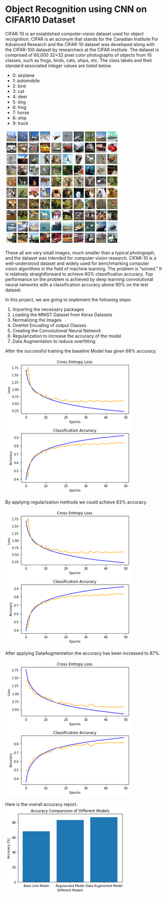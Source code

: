 # Object Recognition using CNN on CIFAR10 Dataset

CIFAR-10  is an established computer-vision dataset used for object recognition. CIFAR is an acronym that stands for the Canadian Institute For Advanced Research and the CIFAR-10 dataset was developed along with the CIFAR-100 dataset by researchers at the CIFAR institute. The dataset is comprised of 60,000 32×32 pixel color photographs of objects from 10 classes, such as frogs, birds, cats, ships, etc. The class labels and their standard associated integer values are listed below.

- 0: airplane
- 1: automobile
- 2: bird
- 3: cat
- 4: deer
- 5: dog
- 6: frog
- 7: horse
- 8: ship
- 9: truck

![cifar-10.png](/images/cifar-10.png)

These all are very small images, much smaller than a typical photograph, and the dataset was intended for computer vision research. CIFAR-10 is a well-understood dataset and widely used for benchmarking computer vision algorithms in the field of machine learning. The problem is “solved.” It is relatively straightforward to achieve 80% classification accuracy. Top performance on the problem is achieved by deep learning convolutional neural networks with a classification accuracy above 90% on the test dataset.

In this project, we are going to implement the following steps:
1. Importing the necessary packages
2. Loading the MNIST Dataset from Keras Datasets
3. Normalizing the Images
4. OneHot Encoding of output Classes
5. Creating the Convolutional Neural Network
6. Regularization to increase the accuracy of the model
7. Data Augmentation to reduce overfitting

After the successful training the baseline Model has given 68% accuracy. 

![Baseline Model Graph](/images/1.png)

By applying regularization methods we could achieve 83% accuracy.

![Regularization Graph](/images/2.png)

After applying DataAugmentation the accuracy has been increased to 87%.

![Data Augmentation Graph](/images/3.png)

Here is the overall accuracy report.
![Report](/images/4.png)
